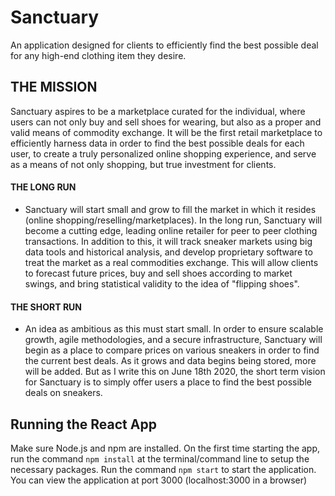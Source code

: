 # Sanctuary
An application designed for clients to efficiently find the best possible deal for any high-end clothing item they desire.

## THE MISSION
Sanctuary aspires to be a marketplace curated for the individual, where users can not only buy and sell shoes for wearing, but also as a proper and valid means of commodity exchange. It will be the first retail marketplace to efficiently harness data in order  to find the best possible deals for each user, to create a truly personalized online shopping experience, and serve as a means of not only shopping, but true investment for clients. 

#### THE LONG RUN
- Sanctuary will start small and grow to fill the market in which it resides (online shopping/reselling/marketplaces). In the long run, Sanctuary will become a cutting edge, leading online retailer for peer to peer clothing transactions. In addition to this, it will track sneaker markets using big data tools and historical analysis, and develop proprietary software to treat the market as a real commodities exchange. This will allow clients to forecast future prices, buy and sell shoes according to market swings, and bring statistical validity to the idea of "flipping shoes".

#### THE SHORT RUN
- An idea as ambitious as this must start small. In order to ensure scalable growth, agile methodologies, and a secure infrastructure, Sanctuary will begin as a place to compare prices on various sneakers in order to find the current best deals. As it grows and data begins being stored, more will be added. But as I write this on June 18th 2020, the short term vision for Sanctuary is to simply offer users a place to find the best possible deals on sneakers. 



## Running the React App
Make sure Node.js and npm are installed.
On the first time starting the app, run the command `npm install` at the terminal/command line to setup the necessary packages.
Run the command `npm start` to start the application. You can view the application at port 3000 (localhost:3000 in a browser)
